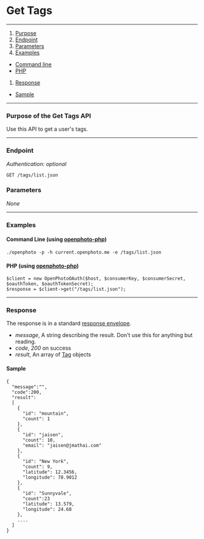 Get Tags
=======================


----------------------------------------

1. [Purpose][purpose]
1. [Endpoint][endpoint]
1. [Parameters][parameters]
1. [Examples][examples]
  * [Command line][example-cli]
  * [PHP][example-php]
1. [Response][response]
  * [Sample][sample]

----------------------------------------

<a name="purpose"></a>
### Purpose of the Get Tags API

Use this API to get a user's tags.

----------------------------------------

<a name="endpoint"></a>
### Endpoint

_Authentication: optional_

    GET /tags/list.json

<a name="parameters"></a>
### Parameters

_None_

----------------------------------------

<a name="examples"></a>
### Examples

<a name="example-cli"></a>
#### Command Line (using [openphoto-php][openphoto-php])

    ./openphoto -p -h current.openphoto.me -e /tags/list.json

<a name="example-php"></a>
#### PHP (using [openphoto-php][openphoto-php])

    $client = new OpenPhotoOAuth($host, $consumerKey, $consumerSecret, $oauthToken, $oauthTokenSecret);
    $response = $client->get("/tags/list.json");

----------------------------------------

<a name="response"></a>
### Response

The response is in a standard [response envelope](http://theopenphotoproject.org/documentation/api/Envelope).

* _message_, A string describing the result. Don't use this for anything but reading.
* _code_, _200_ on success
* _result_, An array of [Tag][Tag] objects

<a name="sample"></a>
#### Sample

    {
      "message":"",
      "code":200,
      "result":
      [
        {
          "id": "mountain",
          "count": 1
        },
        {
          "id": "jaisen",
          "count": 10,
          "email": "jaisen@jmathai.com"
        },
        {
          "id": "New York",
          "count": 9,
          "latitude": 12.3456,
          "longitude": 78.9012
        },
        {
          "id": "Sunnyvale",
          "count":23
          "latitude": 13.579,
          "longitude": 24.68
        },
        ....
      ]
    }


[Tag]: http://theopenphotoproject.org/documentation/schemas/Tag
[purpose]: #purpose
[endpoint]: #endpoint
[parameters]: #parameters
[examples]: #examples
[example-cli]: #example-cli
[example-php]: #example-php
[response]: #response
[sample]: #sample
[openphoto-php]: https://github.com/openphoto/openphoto-php
